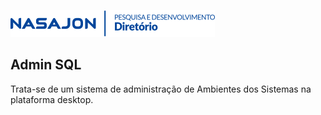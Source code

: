 ![](../../img/logo_diretorio.png "Logo da equipe Diretório")
## Admin SQL

Trata-se de um sistema de administração de Ambientes dos Sistemas na plataforma desktop.